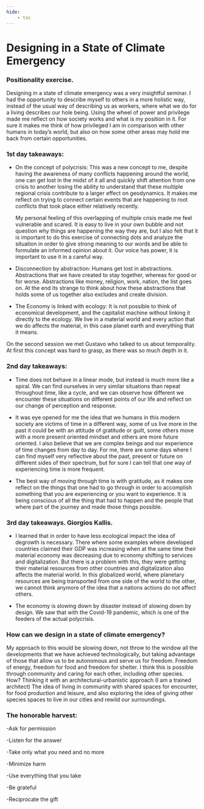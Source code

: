 ```yaml
---
hide:
    - toc
---
```


# Designing in a State of Climate Emergency

### Positionality exercise.
Designing in a state of climate emergency was a very insightful seminar. I had the opportunity to describe myself to others in a more holistic way, instead of the usual way of describing us as workers, where what we do for a living describes our hole being. 
Using the wheel of power and privilege made me reflect on how society works and what is my position in it. For sure it makes me think of how privileged I am in comparison with other humans in today’s world, but also on how some other areas may hold me back from certain opportunities. 

### 1st day takeaways:

- On the concept of polycrisis: This was a new concept to me, despite having the awareness of many conflicts happening around the world, one can get lost in the midst of it all and quickly shift attention from one crisis to another losing the ability to understand that these multiple regional crisis contribute to a larger effect on geodynamics. It makes me reflect on trying to connect certain events that are happening to root conflicts that took place either relatively recently. 

    My personal feeling of this overlapping of multiple crisis made me feel vulnerable and scared. It is easy to live in your own bubble and not question why things are happening the way they are, but I also felt that it is important to do this exercise of connecting dots and analyze the situation in order to give strong meaning to our words and be able to formulate an informed opinion about it. Our voice has power, it is important to use it in a careful way.

- Disconnection by abstraction: Humans get lost in abstractions. Abstractions that we have created to stay together, whereas for good or for worse. Abstractions like money, religion, work, nation, the list goes on. At the end its strange to think about how these abstractions that holds some of us together also excludes and create division.

- The Economy is linked with ecology: It is not possible to think of economical development, and the capitalist machine without linking it directly to the ecology. We live in a material world and every action that we do affects the material, in this case planet earth and everything that it means. 

On the second session we met Gustavo who talked to us about temporality. At first this concept was hard to grasp, as there was so much depth in it. 

### 2nd day takeaways:

- Time does not behave in a linear mode, but instead is much more like a spiral. We can find ourselves in very similar situations than repeat throughout time, like a cycle, and we can observe how different we encounter these situations on different points of our life and reflect on our change of perception and response.

- It was eye opened for me the idea that we humans in this modern society are victims of time in a different way, some of us live more in the past it could be with an attitude of gratitude or guilt, some others move with a more present oriented mindset and others are more future oriented. I also believe that we are complex beings and our experience of time changes from day to day. For me, there are some days where I can find myself very reflective about the past, present or future on different sides of their spectrum, but for sure I can tell that one way of experiencing time is more frequent. 

- The best way of moving through time is with gratitude, as it makes one reflect on the things that one had to go through in order to accomplish something that you are experiencing or you want to experience. It is being conscious of all the thing that had to happen and the people that where part of the journey and made those things possible.

### 3rd day takeaways. Giorgios Kallis.

- I learned that in order to have less ecological impact the idea of degrowth is necessary. There where some examples where developed countries claimed their GDP was increasing when at the same time their material economy was decreasing due to economy shifting to services and digitalization. But there is a problem with this, they were getting their material resources from other countries and digitalization also affects the material world. In this globalized world, where planetary resources are being transported from one side of the world to the other, we cannot think anymore of the idea that a nations actions do not affect others.

- The economy is slowing down by disaster instead of slowing down by design. We saw that with the Covid-19 pandemic, which is one of the feeders of the actual polycrisis.

### How can we design in a state of climate emergency?
My approach to this would be slowing down, not throw to the window all the developments that we have achieved technologically, but taking advantage of those that allow us to be autonomous and serve us for freedom. Freedom of energy, freedom for food and freedom for shelter. I think this is possible through community and caring for each other, including other species. How? Thinking it with an architectural-urbanistic approach (I am a trained architect) The idea of living in community with shared spaces for encounter, for food production and leisure, and also exploring the idea of giving other species spaces to live in our cities and rewild our surroundings.

### The honorable harvest:

-Ask for permission

-Listen for the answer

-Take only what you need and no more

-Minimize harm 

-Use everything that you take

-Be grateful

-Reciprocate the gift 













